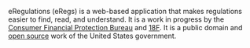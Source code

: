 eRegulations (eRegs) is a web-based application that makes regulations easier to find,
read, and understand. It is a work in progress by the [Consumer Financial Protection Bureau](http://consumerfinance.gov/) and [18F](https://18f.gsa.gov/). It is a public domain and [open source](#open-source-and-contributing) work of the United States government.
